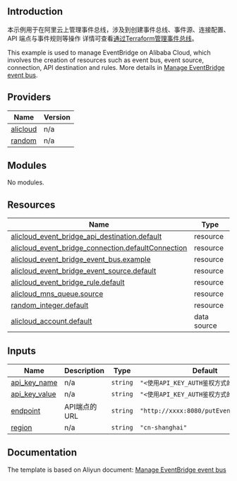 ## Introduction

<!-- DOCS_DESCRIPTION_CN -->
本示例用于在阿里云上管理事件总线，涉及到创建事件总线、事件源、连接配置、API 端点与事件规则等操作
详情可查看[通过Terraform管理事件总线](http://help.aliyun.com/document_detail/2579930.htm)。
<!-- DOCS_DESCRIPTION_CN -->

<!-- DOCS_DESCRIPTION_EN -->
This example is used to manage EventBridge on Alibaba Cloud, which involves the creation of resources such as event bus, event source, connection, API destination and rules.
More details in [Manage EventBridge event bus](http://help.aliyun.com/document_detail/2579930.htm).
<!-- DOCS_DESCRIPTION_EN -->

<!-- BEGIN_TF_DOCS -->
## Providers

| Name | Version |
|------|---------|
| <a name="provider_alicloud"></a> [alicloud](#provider\_alicloud) | n/a |
| <a name="provider_random"></a> [random](#provider\_random) | n/a |

## Modules

No modules.

## Resources

| Name | Type |
|------|------|
| [alicloud_event_bridge_api_destination.default](https://registry.terraform.io/providers/aliyun/alicloud/latest/docs/resources/event_bridge_api_destination) | resource |
| [alicloud_event_bridge_connection.defaultConnection](https://registry.terraform.io/providers/aliyun/alicloud/latest/docs/resources/event_bridge_connection) | resource |
| [alicloud_event_bridge_event_bus.example](https://registry.terraform.io/providers/aliyun/alicloud/latest/docs/resources/event_bridge_event_bus) | resource |
| [alicloud_event_bridge_event_source.default](https://registry.terraform.io/providers/aliyun/alicloud/latest/docs/resources/event_bridge_event_source) | resource |
| [alicloud_event_bridge_rule.default](https://registry.terraform.io/providers/aliyun/alicloud/latest/docs/resources/event_bridge_rule) | resource |
| [alicloud_mns_queue.source](https://registry.terraform.io/providers/aliyun/alicloud/latest/docs/resources/mns_queue) | resource |
| [random_integer.default](https://registry.terraform.io/providers/hashicorp/random/latest/docs/resources/integer) | resource |
| [alicloud_account.default](https://registry.terraform.io/providers/aliyun/alicloud/latest/docs/data-sources/account) | data source |

## Inputs

| Name | Description | Type | Default | Required |
|------|-------------|------|---------|:--------:|
| <a name="input_api_key_name"></a> [api\_key\_name](#input\_api\_key\_name) | n/a | `string` | `"<使用API_KEY_AUTH鉴权方式的用户名>"` | no |
| <a name="input_api_key_value"></a> [api\_key\_value](#input\_api\_key\_value) | n/a | `string` | `"<使用API_KEY_AUTH鉴权方式的Value>"` | no |
| <a name="input_endpoint"></a> [endpoint](#input\_endpoint) | API端点的URL | `string` | `"http://xxxx:8080/putEventsByAPiKey"` | no |
| <a name="input_region"></a> [region](#input\_region) | n/a | `string` | `"cn-shanghai"` | no |
<!-- END_TF_DOCS -->

## Documentation
<!-- docs-link --> 

The template is based on Aliyun document: [Manage EventBridge event bus](http://help.aliyun.com/document_detail/2579930.htm) 

<!-- docs-link --> 